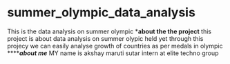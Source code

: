 # summer_olympic_data_analysis
This is the data analysis on summer olympic
***about the the project**
this project is about data analysis on summer olypic held yet
through this projecy we can easily analyse growth of countries as per medals in olympic
*******about me***
MY name is akshay maruti sutar intern at elite techno group
